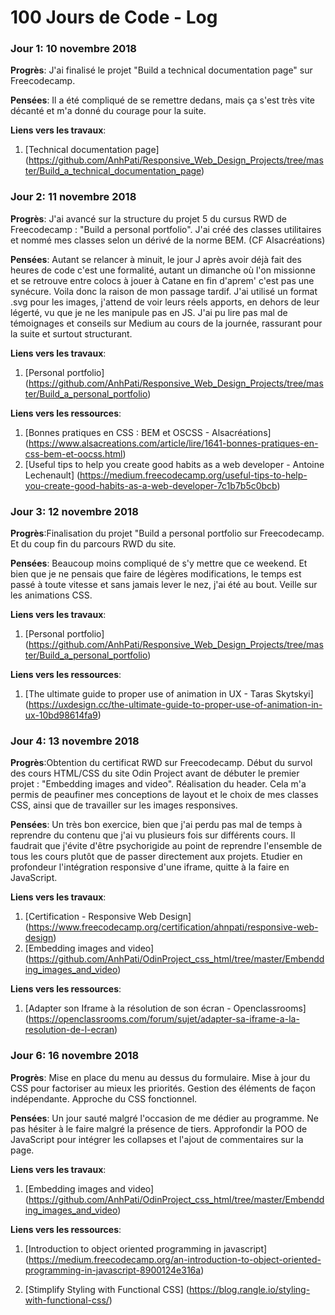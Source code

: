 # 100 Jours de Code - Log

### Jour 1: 10 novembre 2018

**Progrès**: J'ai finalisé le projet "Build a technical documentation page" sur Freecodecamp.

**Pensées**: Il a été compliqué de se remettre dedans, mais ça s'est très vite décanté et m'a donné du courage pour la suite.

**Liens vers les travaux**:
1. [Technical documentation page] (https://github.com/AnhPati/Responsive_Web_Design_Projects/tree/master/Build_a_technical_documentation_page)


### Jour 2: 11 novembre 2018

**Progrès**: J'ai avancé sur la structure du projet 5 du cursus RWD de Freecodecamp : "Build a personal portfolio".
J'ai créé des classes utilitaires et nommé mes classes selon un dérivé de la norme BEM. (CF Alsacréations)

**Pensées**: Autant se relancer à minuit, le jour J après avoir déjà fait des heures de code c'est une formalité, autant un dimanche où l'on missionne et se retrouve entre colocs à jouer à Catane en fin d'aprem' c'est pas une synécure. Voila donc la raison de mon passage tardif.
J'ai utilisé un format .svg pour les images, j'attend de voir leurs réels apports, en dehors de leur légerté, vu que je ne les manipule pas en JS.
J'ai pu lire pas mal de témoignages et conseils sur Medium au cours de la journée, rassurant pour la suite et surtout structurant.

**Liens vers les travaux**:
1. [Personal portfolio] (https://github.com/AnhPati/Responsive_Web_Design_Projects/tree/master/Build_a_personal_portfolio)

**Liens vers les ressources**:
1. [Bonnes pratiques en CSS : BEM et OSCSS - Alsacréations] (https://www.alsacreations.com/article/lire/1641-bonnes-pratiques-en-css-bem-et-oocss.html)
2. [Useful tips to help you create good habits as a web developer - Antoine Lechenault] (https://medium.freecodecamp.org/useful-tips-to-help-you-create-good-habits-as-a-web-developer-7c1b7b5c0bcb)


### Jour 3: 12 novembre 2018

**Progrès**:Finalisation du projet "Build a personal portfolio sur Freecodecamp. Et du coup fin du parcours RWD du site.

**Pensées**: Beaucoup moins compliqué de s'y mettre que ce weekend. Et bien que je ne pensais que faire de légères modifications, le temps est passé à toute vitesse et sans jamais lever le nez, j'ai été au bout.
Veille sur les animations CSS.

**Liens vers les travaux**:
1. [Personal portfolio] (https://github.com/AnhPati/Responsive_Web_Design_Projects/tree/master/Build_a_personal_portfolio)

**Liens vers les ressources**:
1. [The ultimate guide to proper use of animation in UX - Taras Skytskyi] (https://uxdesign.cc/the-ultimate-guide-to-proper-use-of-animation-in-ux-10bd98614fa9)

### Jour 4: 13 novembre 2018

**Progrès**:Obtention du certificat RWD sur Freecodecamp. Début du survol des cours HTML/CSS du site Odin Project avant de débuter le premier projet : "Embedding images and video". Réalisation du header. Cela m'a permis de peaufiner mes conceptions de layout et le choix de mes classes CSS, ainsi que de travailler sur les images responsives.

**Pensées**: Un très bon exercice, bien que j'ai perdu pas mal de temps à reprendre du contenu que j'ai vu plusieurs fois sur différents cours. Il faudrait que j'évite d'être psychorigide au point de reprendre l'ensemble de tous les cours plutôt que de passer directement aux projets. Etudier en profondeur l'intégration responsive d'une iframe, quitte à la faire en JavaScript.

**Liens vers les travaux**:
1. [Certification - Responsive Web Design] (https://www.freecodecamp.org/certification/ahnpati/responsive-web-design)
2. [Embedding images and video] (https://github.com/AnhPati/OdinProject_css_html/tree/master/Embendding_images_and_video)

**Liens vers les ressources**:
1. [Adapter son Iframe à la résolution de son écran - Openclassrooms] (https://openclassrooms.com/forum/sujet/adapter-sa-iframe-a-la-resolution-de-l-ecran)

### Jour 6: 16 novembre 2018

**Progrès**: Mise en place du menu au dessus du formulaire. Mise à jour du CSS pour factoriser au mieux les priorités. Gestion des éléments de façon indépendante. Approche du CSS fonctionnel.

**Pensées**: Un jour sauté malgré l'occasion de me dédier au programme. Ne pas hésiter à le faire malgré la présence de tiers. Approfondir la POO de JavaScript pour intégrer les collapses et l'ajout de commentaires sur la page.

**Liens vers les travaux**:
1. [Embedding images and video] (https://github.com/AnhPati/OdinProject_css_html/tree/master/Embendding_images_and_video)

**Liens vers les ressources**:
1. [Introduction to object oriented programming in javascript] (https://medium.freecodecamp.org/an-introduction-to-object-oriented-programming-in-javascript-8900124e316a)

2. [Stimplify Styling with Functional CSS] (https://blog.rangle.io/styling-with-functional-css/)
